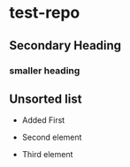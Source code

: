 # test-repo

## Secondary Heading 

### smaller heading 

## Unsorted list 
* Added First

* Second element 
* Third element 
